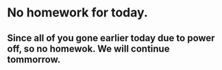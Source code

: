 # No homework for today.

## Since all of you gone earlier today due to power off, so no homewok. We will continue tommorrow.